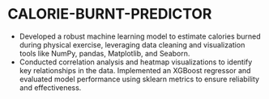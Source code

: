 # CALORIE-BURNT-PREDICTOR

- Developed a robust machine learning model to estimate calories burned during
physical exercise, leveraging data cleaning and visualization tools like NumPy,
pandas, Matplotlib, and Seaborn.
- Conducted correlation analysis and heatmap visualizations to identify key
relationships in the data. Implemented an XGBoost regressor and evaluated
model performance using sklearn metrics to ensure reliability and effectiveness.
